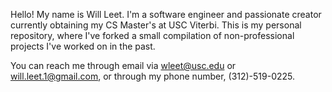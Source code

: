Hello! My name is Will Leet. I'm a software engineer and passionate creator currently obtaining my CS Master's at USC Viterbi. 
This is my personal repository, where I've forked a small compilation of non-professional projects I've worked on in the past. 

You can reach me through email via wleet@usc.edu or will.leet.1@gmail.com, or through my phone number, (312)-519-0225. 


